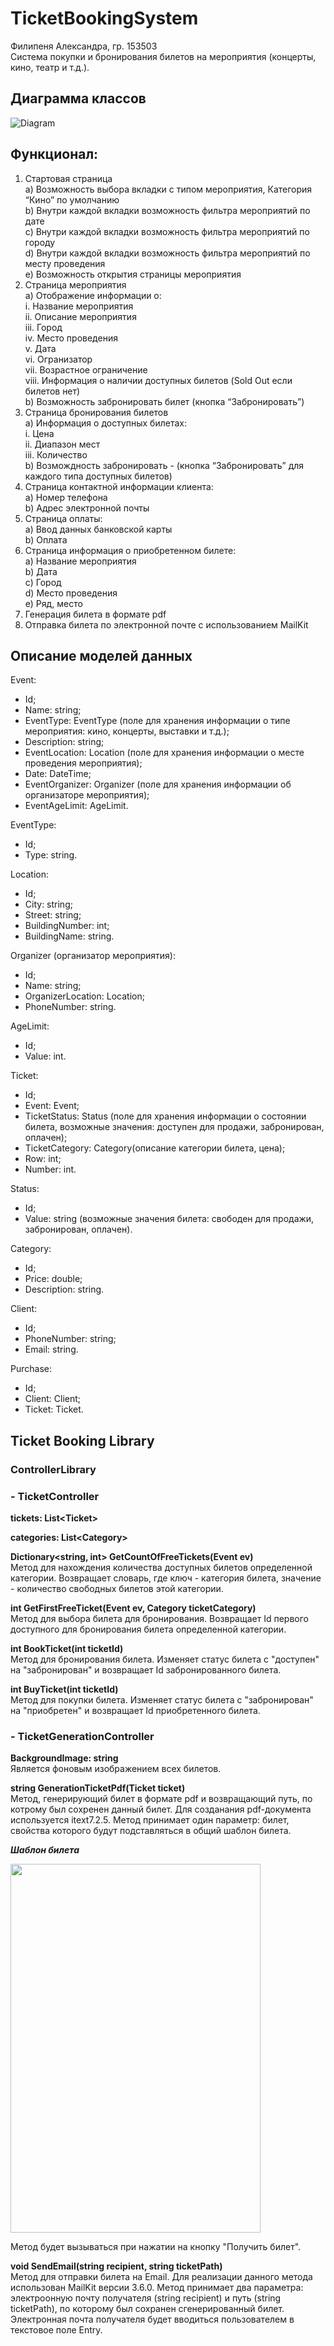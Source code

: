 # TicketBookingSystem
Филипеня Александра, гр. 153503  
Система покупки и бронирования билетов на мероприятия (концерты, кино, театр и т.д.).  
## Диаграмма классов
![Diagram](https://github.com/SashaFfF/TicketBookingSystem/blob/main/new_diagram.jpg)
## Функционал:
1. Стартовая страница  
a)	Возможность выбора вкладки с типом мероприятия, Категория “Кино” по умолчанию  
b)	Внутри каждой вкладки возможность фильтра мероприятий по дате  
c)	Внутри каждой вкладки возможность фильтра мероприятий по городу  
d)	Внутри каждой вкладки возможность фильтра мероприятий по месту проведения  
e)	Возможность открытия страницы мероприятия  
2. Страница мероприятия  
a)	Отображение информации о:  
i.	Название мероприятия  
ii.	Описание мероприятия  
iii.	Город  
iv.	Место проведения  
v.	Дата  
vi.	Огранизатор  
vii.	Возрастное ограничение  
viii.	Информация о наличии доступных билетов (Sold Out если билетов нет)  
b)	Возможность забронировать билет (кнопка “Забронировать”)  
3. Страница бронирования билетов  
a)	Информация о доступных билетах:  
i.	Цена  
ii.	Диапазон мест  
iii.	Количество  
b)	Возмождность забронировать - (кнопка “Забронировать” для каждого типа доступных билетов)  
4. Страница контактной информации клиента:  
a)	Номер телефона  
b)	Адрес электронной почты  
5. Страница оплаты:  
a)	Ввод данных банковской карты  
b)	Оплата  
6. Страница информация о приобретенном билете:  
a)	Название мероприятия  
b)	Дата  
c)	Город  
d)	Место проведения  
e)	Ряд, место  
7. Генерация билета в формате pdf  
8. Отправка билета по электронной почте с использованием MailKit  
## Описание моделей данных
Event:  
- Id;  
- Name: string;  
- EventType: EventType (поле для хранения информации о типе мероприятия: кино, концерты, выставки и т.д.);  
- Description: string;  
- EventLocation: Location (поле для хранения информации о месте проведения мероприятия);  
- Date: DateTime;  
- EventOrganizer: Organizer (поле для хранения информации об организаторе мероприятия);  
- EventAgeLimit: AgeLimit. 
 
EventType:  
- Id;  
- Type: string.  

Location:  
- Id;  
- City: string;  
- Street: string;  
- BuildingNumber: int;  
- BuildingName: string.  

Organizer (организатор мероприятия):  
- Id;  
- Name: string;  
- OrganizerLocation: Location;  
- PhoneNumber: string.  

AgeLimit:  
- Id;  
- Value: int.  

Ticket:  
- Id;  
- Event: Event;  
- TicketStatus: Status (поле для хранения информации о состоянии билета, возможные значения: доступен для продажи, забронирован, оплачен);  
- TicketCategory: Category(описание категории билета, цена);  
- Row: int;  
- Number: int.  

Status:  
- Id;  
- Value: string (возможные значения билета: свободен для продажи, забронирован, оплачен).  
  
Category:  
- Id;  
- Price: double;  
- Description: string.  

Client:  
- Id;  
- PhoneNumber: string;  
- Email: string.  

Purchase:  
- Id;  
- Client: Client;  
- Ticket: Ticket.  

## Ticket Booking Library 
### ControllerLibrary  
### - TicketController 
 **tickets: List<Ticket\>**   
   
 **categories: List<Category\>**  
   
 **Dictionary<string, int> GetCountOfFreeTickets(Event ev)**  
 Метод для нахождения количества доступных билетов определенной категории. Возвращает словарь, где ключ - категория билета, значение - количество свободных билетов этой категории.  
   
 **int GetFirstFreeTicket(Event ev, Category ticketCategory)**  
 Метод для выбора билета для бронирования. Возвращает Id первого доступного для бронирования билета определенной категории.
   
 **int BookTicket(int ticketId)**  
 Метод для бронирования билета. Изменяет статус билета с "доступен" на "забронирован" и возвращает Id забронированного билета.
   
 **int BuyTicket(int ticketId)**  
 Метод для покупки билета. Изменяет статус билета с "забронирован" на "приобретен" и возвращает Id приобретенного билета.
 
### - TicketGenerationController  
 **BackgroundImage: string**   
 Является фоновым изображением всех билетов.  
   
 **string GenerationTicketPdf(Ticket ticket)**  
 Метод, генерирующий билет в формате pdf и возвращающий путь, по котрому был сохренен данный билет. Для созданания pdf-документа используется itext7.2.5. Метод принимает один параметр: билет, свойства которого будут подставляться в общий шаблон билетa.       
   
***Шаблон билета***  
  
 <img src="https://github.com/SashaFfF/TicketBookingSystem/blob/Lab2/ticket%20template.jpg" width="400" height="590">  
   
 Метод будет вызываться при нажатии на кнопку "Получить билет".  
    
 **void SendEmail(string recipient, string ticketPath)**  
 Метод для отправки билета на Email. Для реализации данного метода использован MailKit версии 3.6.0. Метод принимает два параметра: электроонную почту получателя (string recipient) и путь (string ticketPath), по которому был сохранен сгенерированный билет. Электронная почта получателя будет вводиться пользователем в текстовое поле Entry.  
